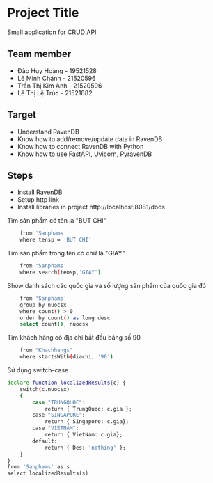 # Project Title

Small application for CRUD API

## Team member

- Đào Huy Hoàng - 19521528
- Lê Minh Chánh - 21520596
- Trần Thị Kim Anh - 21520596
- Lê Thị Lệ Trúc - 21521882

## Target

- Understand RavenDB
- Know how to add/remove/update data in RavenDB
- Know how to connect RavenDB with Python
- Know how to use FastAPI, Uvicorn, PyravenDB

## Steps

- Install RavenDB
- Setup http link
- Install libraries in project
  http://localhost:8081/docs

Tìm sản phẩm có tên là "BUT CHI"

```bash
    from 'Sanphams'
    where tensp = 'BUT CHI'
```

Tìm sản phẩm trong tên có chữ là "GIAY"

```bash
    from 'Sanphams'
    where search(tensp,'GIAY')
```

Show danh sách các quốc gia và số lượng sản phẩm của quốc gia đó

```bash
    from 'Sanphams'
    group by nuocsx
    where count() > 0
    order by count() as long desc
    select count(), nuocsx
```

Tìm khách hàng có địa chỉ bắt đầu bằng số 90

```bash
    from "Khachhangs"
    where startsWith(diachi, '90')

```

Sử dụng switch-case

```bash
declare function localizedResults(c) {
    switch(c.nuocsx)
    {
        case "TRUNGQUOC":
            return { TrungQuoc: c.gia };
        case "SINGAPORE":
            return { Singapore: c.gia};
        case "VIETNAM":
            return { VietNam: c.gia};
        default:
            return { Des: 'nothing' };
    }
}
from 'Sanphams' as s
select localizedResults(s)
```
